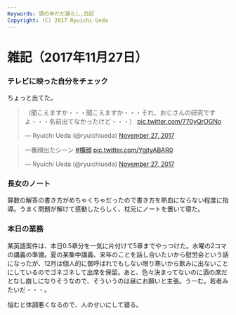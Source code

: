 ```yaml
---
Keywords: 頭の中だだ漏らし,日記
Copyright: (C) 2017 Ryuichi Ueda
---
```


# 雑記（2017年11月27日）

### テレビに映った自分をチェック

ちょっと出てた。

<blockquote class="twitter-tweet" data-partner="tweetdeck"><p lang="ja" dir="ltr">（聞こえますか・・・聞こえますか・・・それ、おじさんの研究ですよ・・・名前出てなかったけど・・・） <a href="https://t.co/770yQrOGNo">pic.twitter.com/770yQrOGNo</a></p>&mdash; Ryuichi Ueda (@ryuichiueda) <a href="https://twitter.com/ryuichiueda/status/935144792043929600?ref_src=twsrc%5Etfw">November 27, 2017</a></blockquote>
<script async src="https://platform.twitter.com/widgets.js" charset="utf-8"></script>

<blockquote class="twitter-tweet" data-partner="tweetdeck"><p lang="ja" dir="ltr">一番顔出たシーン <a href="https://twitter.com/hashtag/%E6%A8%AA%E9%A1%94?src=hash&amp;ref_src=twsrc%5Etfw">#横顔</a> <a href="https://t.co/YgjtyABAR0">pic.twitter.com/YgjtyABAR0</a></p>&mdash; Ryuichi Ueda (@ryuichiueda) <a href="https://twitter.com/ryuichiueda/status/935145515993276416?ref_src=twsrc%5Etfw">November 27, 2017</a></blockquote>
<script async src="https://platform.twitter.com/widgets.js" charset="utf-8"></script>

### 長女のノート

算数の解答の書き方がめちゃくちゃだったので書き方を熱血にならない程度に指導。うまく問題が解けて感動したらしく、枕元にノートを置いて寝た。

### 本日の業務

某英語案件は、本日0.5章分を一気に片付けて5章までやっつけた。水曜の2コマの講義の準備。夏の某集中講義、来年のことを話し合いたいから慰労会という話になったが、12月は個人的に御呼ばれでもしない限り寒いから飲みに出ないことにしているのでゴネゴネして出席を保留。あと、色々決まってないのに酒の席だとなし崩しになりそうなので、そういうのは昼にお願いと主張。うーむ。若者みたいだ・・・。



悩むと体調悪くなるので、人のせいにして寝る。
